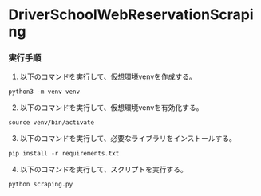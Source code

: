 # DriverSchoolWebReservationScraping
### 実行手順
1. 以下のコマンドを実行して、仮想環境venvを作成する。
```
python3 -m venv venv
```
2. 以下のコマンドを実行して、仮想環境venvを有効化する。
```
source venv/bin/activate
```
3. 以下のコマンドを実行して、必要なライブラリをインストールする。
```
pip install -r requirements.txt
```
4. 以下のコマンドを実行して、スクリプトを実行する。
```
python scraping.py
```